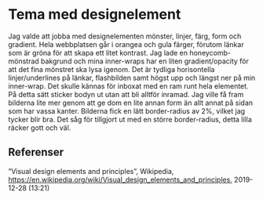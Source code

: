 ---
---
Tema med designelement
=========================

Jag valde att jobba med designelementen mönster, linjer, färg, form och gradient.
Hela webbplatsen går i orangea och gula färger, förutom länkar som är gröna för att skapa ett litet kontrast. Jag lade en honeycomb-mönstrad bakgrund och mina inner-wraps har en liten gradient/opacity för att det fina mönstret ska lysa igenom. Det är tydliga horisontella linjer/underlines på länkar, flashbilden samt högst upp och längst ner på min inner-wrap. Det skulle kännas för inboxat med en ram runt hela elementet. På detta sätt sticker bodyn ut utan att bli alltför inramad. Jag ville få fram bilderna lite mer genom att ge dom en lite annan form än allt annat på sidan som har vassa kanter. Bilderna fick en lätt border-radius av 2%, vilket jag tycker blir bra. Det såg för tillgjort ut med en större border-radius, detta lilla räcker gott och väl.


Referenser
----------------
”Visual design elements and principles”, Wikipedia, https://en.wikipedia.org/wiki/Visual_design_elements_and_principles, 2019-12-28 (13:21)
